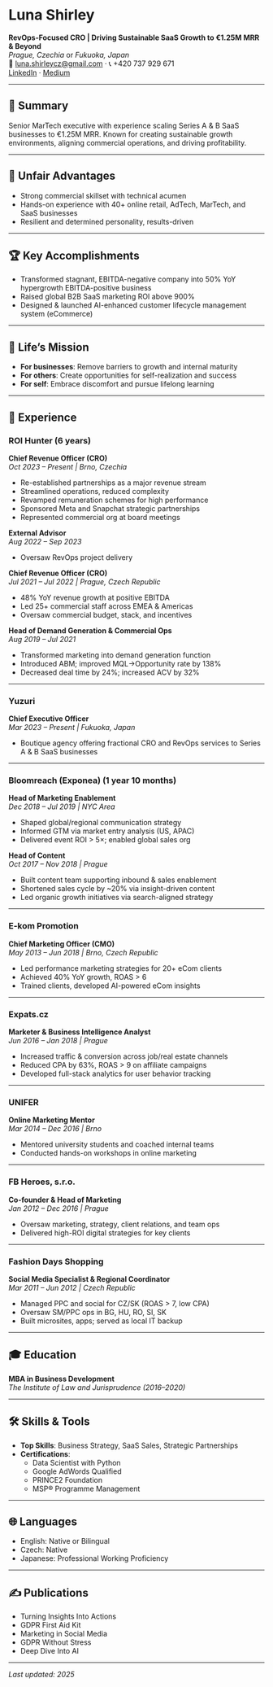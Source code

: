 # Luna Shirley

**RevOps-Focused CRO | Driving Sustainable SaaS Growth to €1.25M MRR & Beyond**  
*Prague, Czechia* or *Fukuoka, Japan*  
📧 luna.shirleycz@gmail.com · 📞 +420 737 929 671  
[LinkedIn](https://www.linkedin.com/in/lunamayshirley) · [Medium](https://medium.com/@lunamay)

---

## 🧩 Summary

Senior MarTech executive with experience scaling Series A & B SaaS businesses to €1.25M MRR. Known for creating sustainable growth environments, aligning commercial operations, and driving profitability.

---

## 💠 Unfair Advantages

- Strong commercial skillset with technical acumen  
- Hands-on experience with 40+ online retail, AdTech, MarTech, and SaaS businesses  
- Resilient and determined personality, results-driven

---

## 🏆 Key Accomplishments

- Transformed stagnant, EBITDA-negative company into 50% YoY hypergrowth EBITDA-positive business  
- Raised global B2B SaaS marketing ROI above 900%  
- Designed & launched AI-enhanced customer lifecycle management system (eCommerce)

---

## 🎯 Life’s Mission

- **For businesses**: Remove barriers to growth and internal maturity  
- **For others**: Create opportunities for self-realization and success  
- **For self**: Embrace discomfort and pursue lifelong learning

---

## 💼 Experience

### ROI Hunter (6 years)

**Chief Revenue Officer (CRO)**  
*Oct 2023 – Present | Brno, Czechia*  
- Re-established partnerships as a major revenue stream  
- Streamlined operations, reduced complexity  
- Revamped remuneration schemes for high performance  
- Sponsored Meta and Snapchat strategic partnerships  
- Represented commercial org at board meetings

**External Advisor**  
*Aug 2022 – Sep 2023*  
- Oversaw RevOps project delivery

**Chief Revenue Officer (CRO)**  
*Jul 2021 – Jul 2022 | Prague, Czech Republic*  
- 48% YoY revenue growth at positive EBITDA  
- Led 25+ commercial staff across EMEA & Americas  
- Oversaw commercial budget, stack, and incentives

**Head of Demand Generation & Commercial Ops**  
*Aug 2019 – Jul 2021*  
- Transformed marketing into demand generation function  
- Introduced ABM; improved MQL→Opportunity rate by 138%  
- Decreased deal time by 24%; increased ACV by 32%

---

### Yuzuri

**Chief Executive Officer**  
*Mar 2023 – Present | Fukuoka, Japan*  
- Boutique agency offering fractional CRO and RevOps services to Series A & B SaaS businesses

---

### Bloomreach (Exponea) (1 year 10 months)

**Head of Marketing Enablement**  
*Dec 2018 – Jul 2019 | NYC Area*  
- Shaped global/regional communication strategy  
- Informed GTM via market entry analysis (US, APAC)  
- Delivered event ROI > 5×; enabled global sales org

**Head of Content**  
*Oct 2017 – Nov 2018 | Prague*  
- Built content team supporting inbound & sales enablement  
- Shortened sales cycle by ~20% via insight-driven content  
- Led organic growth initiatives via search-aligned strategy

---

### E-kom Promotion

**Chief Marketing Officer (CMO)**  
*May 2013 – Jun 2018 | Brno, Czech Republic*  
- Led performance marketing strategies for 20+ eCom clients  
- Achieved 40% YoY growth, ROAS > 6  
- Trained clients, developed AI-powered eCom insights

---

### Expats.cz

**Marketer & Business Intelligence Analyst**  
*Jun 2016 – Jan 2018 | Prague*  
- Increased traffic & conversion across job/real estate channels  
- Reduced CPA by 63%, ROAS > 9 on affiliate campaigns  
- Developed full-stack analytics for user behavior tracking

---

### UNIFER

**Online Marketing Mentor**  
*Mar 2014 – Dec 2016 | Brno*  
- Mentored university students and coached internal teams  
- Conducted hands-on workshops in online marketing

---

### FB Heroes, s.r.o.

**Co-founder & Head of Marketing**  
*Jan 2012 – Dec 2016 | Prague*  
- Oversaw marketing, strategy, client relations, and team ops  
- Delivered high-ROI digital strategies for key clients

---

### Fashion Days Shopping

**Social Media Specialist & Regional Coordinator**  
*Mar 2011 – Jun 2012 | Czech Republic*  
- Managed PPC and social for CZ/SK (ROAS > 7, low CPA)  
- Oversaw SM/PPC ops in BG, HU, RO, SI, SK  
- Built microsites, apps; served as local IT backup

---

## 🎓 Education

**MBA in Business Development**  
*The Institute of Law and Jurisprudence (2016–2020)*

---

## 🛠️ Skills & Tools

- **Top Skills**: Business Strategy, SaaS Sales, Strategic Partnerships  
- **Certifications**:  
  - Data Scientist with Python  
  - Google AdWords Qualified  
  - PRINCE2 Foundation  
  - MSP® Programme Management

---

## 🌐 Languages

- English: Native or Bilingual  
- Czech: Native  
- Japanese: Professional Working Proficiency

---

## ✍️ Publications

- Turning Insights Into Actions  
- GDPR First Aid Kit  
- Marketing in Social Media  
- GDPR Without Stress  
- Deep Dive Into AI

---

_Last updated: 2025_
